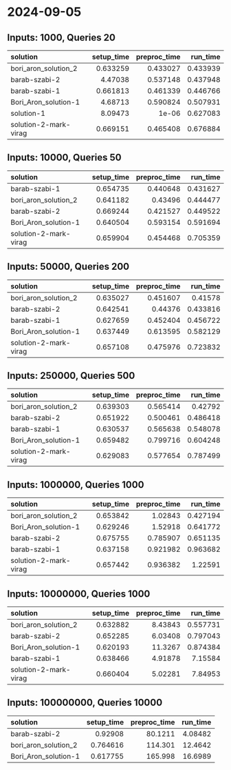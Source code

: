 # 2024-09-05

## Inputs: 1000, Queries 20

| solution              |   setup_time |   preproc_time |   run_time |
|:----------------------|-------------:|---------------:|-----------:|
| bori_aron_solution_2  |     0.633259 |       0.433027 |   0.433939 |
| barab-szabi-2         |     4.47038  |       0.537148 |   0.437948 |
| barab-szabi-1         |     0.661813 |       0.461339 |   0.446766 |
| Bori_Aron_solution-1  |     4.68713  |       0.590824 |   0.507931 |
| solution-1            |     8.09473  |       1e-06    |   0.627083 |
| solution-2-mark-virag |     0.669151 |       0.465408 |   0.676884 |

## Inputs: 10000, Queries 50

| solution              |   setup_time |   preproc_time |   run_time |
|:----------------------|-------------:|---------------:|-----------:|
| barab-szabi-1         |     0.654735 |       0.440648 |   0.431627 |
| bori_aron_solution_2  |     0.641182 |       0.43496  |   0.444477 |
| barab-szabi-2         |     0.669244 |       0.421527 |   0.449522 |
| Bori_Aron_solution-1  |     0.640504 |       0.593154 |   0.591694 |
| solution-2-mark-virag |     0.659904 |       0.454468 |   0.705359 |

## Inputs: 50000, Queries 200

| solution              |   setup_time |   preproc_time |   run_time |
|:----------------------|-------------:|---------------:|-----------:|
| bori_aron_solution_2  |     0.635027 |       0.451607 |   0.41578  |
| barab-szabi-2         |     0.642541 |       0.44376  |   0.433816 |
| barab-szabi-1         |     0.627659 |       0.452404 |   0.456722 |
| Bori_Aron_solution-1  |     0.637449 |       0.613595 |   0.582129 |
| solution-2-mark-virag |     0.657108 |       0.475976 |   0.723832 |

## Inputs: 250000, Queries 500

| solution              |   setup_time |   preproc_time |   run_time |
|:----------------------|-------------:|---------------:|-----------:|
| bori_aron_solution_2  |     0.639303 |       0.565414 |   0.42792  |
| barab-szabi-2         |     0.651922 |       0.500461 |   0.486418 |
| barab-szabi-1         |     0.630537 |       0.565638 |   0.548078 |
| Bori_Aron_solution-1  |     0.659482 |       0.799716 |   0.604248 |
| solution-2-mark-virag |     0.629083 |       0.577654 |   0.787499 |

## Inputs: 1000000, Queries 1000

| solution              |   setup_time |   preproc_time |   run_time |
|:----------------------|-------------:|---------------:|-----------:|
| bori_aron_solution_2  |     0.653842 |       1.02843  |   0.427194 |
| Bori_Aron_solution-1  |     0.629246 |       1.52918  |   0.641772 |
| barab-szabi-2         |     0.675755 |       0.785907 |   0.651135 |
| barab-szabi-1         |     0.637158 |       0.921982 |   0.963682 |
| solution-2-mark-virag |     0.657442 |       0.936382 |   1.22591  |

## Inputs: 10000000, Queries 1000

| solution              |   setup_time |   preproc_time |   run_time |
|:----------------------|-------------:|---------------:|-----------:|
| bori_aron_solution_2  |     0.632882 |        8.43843 |   0.557731 |
| barab-szabi-2         |     0.652285 |        6.03408 |   0.797043 |
| Bori_Aron_solution-1  |     0.620193 |       11.3267  |   0.874384 |
| barab-szabi-1         |     0.638466 |        4.91878 |   7.15584  |
| solution-2-mark-virag |     0.660404 |        5.02281 |   7.84953  |

## Inputs: 100000000, Queries 10000

| solution             |   setup_time |   preproc_time |   run_time |
|:---------------------|-------------:|---------------:|-----------:|
| barab-szabi-2        |     0.92908  |        80.1211 |    4.08482 |
| bori_aron_solution_2 |     0.764616 |       114.301  |   12.4642  |
| Bori_Aron_solution-1 |     0.617755 |       165.998  |   16.6989  |